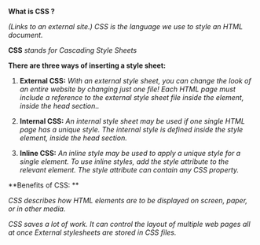 **What is CSS ?**

*(Links to an external site.)
CSS is the language we use to style an HTML document.*

**CSS** *stands for Cascading Style Sheets*

**There are three ways of inserting a style sheet:**

1. **External CSS:** *With an external style sheet, you can change the look of an entire website by changing just one file!
Each HTML page must include a reference to the external style sheet file inside the <link> element, inside the head section..*



2. **Internal CSS:** *An internal style sheet may be used if one single HTML page has a unique style.
The internal style is defined inside the style element, inside the head section.*
 


3. **Inline CSS:** *An inline style may be used to apply a unique style for a single element.
To use inline styles, add the style attribute to the relevant element. The style attribute can contain any CSS property.*



**Benefits of CSS: **


*CSS describes how HTML elements are to be displayed on screen, paper, or in other media.*

*CSS saves a lot of work. It can control the layout of multiple web pages all at once
External stylesheets are stored in CSS files.*

